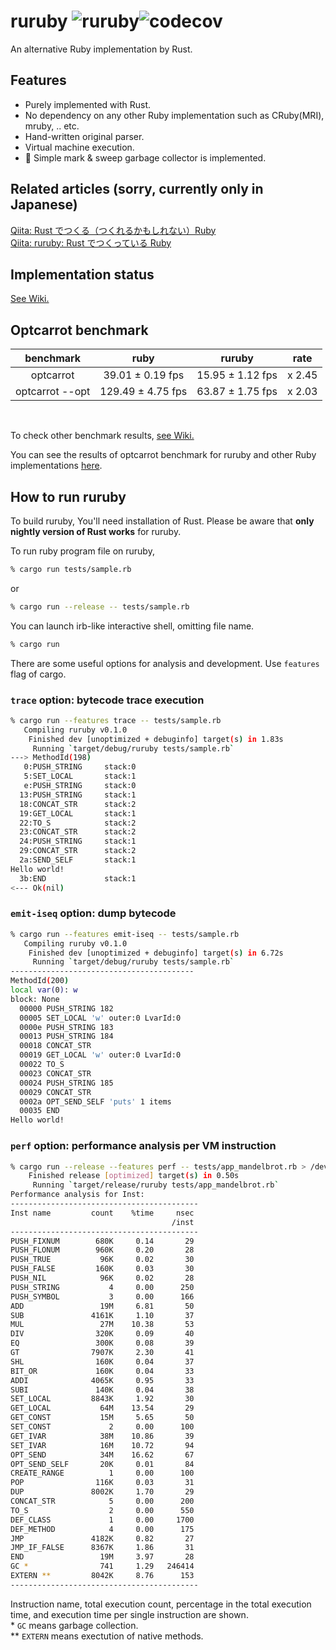 # ruruby ![ruruby](https://github.com/sisshiki1969/ruruby/workflows/Rust/badge.svg)![codecov](https://codecov.io/gh/sisshiki1969/ruruby/branch/master/graph/badge.svg)

An alternative Ruby implementation by Rust.

## Features

- Purely implemented with Rust.
- No dependency on any other Ruby implementation such as CRuby(MRI), mruby, .. etc.
- Hand-written original parser.
- Virtual machine execution.
- :ribbon: Simple mark & sweep garbage collector is implemented.

## Related articles (sorry, currently only in Japanese)

[Qiita: Rust でつくる（つくれるかもしれない）Ruby](https://qiita.com/sisshiki1969/items/3d25aa81a376eee2e7c2)  
[Qiita: ruruby: Rust でつくっている Ruby](https://qiita.com/sisshiki1969/items/4d76e69545ca1c26ed48)

## Implementation status

[See Wiki.](https://github.com/sisshiki1969/ruruby/wiki/Implementation-status)

## Optcarrot benchmark

|    benchmark    |       ruby        |      ruruby      |  rate  |
| :-------------: | :---------------: | :--------------: | :----: |
|    optcarrot    | 39.01 ± 0.19 fps  | 15.95 ± 1.12 fps | x 2.45 |
| optcarrot --opt | 129.49 ± 4.75 fps | 63.87 ± 1.75 fps | x 2.03 |

<br/>

To check other benchmark results, [see Wiki.](https://github.com/sisshiki1969/ruruby/wiki/Benchmarks)

You can see the results of optcarrot benchmark for ruruby and other Ruby implementations [here](https://github.com/mame/optcarrot/blob/master/doc/benchmark.md).

## How to run ruruby

To build ruruby, You'll need installation of Rust.
Please be aware that **only nightly version of Rust works** for ruruby.

To run ruby program file on ruruby,

```sh
% cargo run tests/sample.rb
```

or

```sh
% cargo run --release -- tests/sample.rb
```

You can launch irb-like interactive shell, omitting file name.

```sh
% cargo run
```

There are some useful options for analysis and development. Use `features` flag of cargo.

### `trace` option: bytecode trace execution

```sh
% cargo run --features trace -- tests/sample.rb
   Compiling ruruby v0.1.0
    Finished dev [unoptimized + debuginfo] target(s) in 1.83s
     Running `target/debug/ruruby tests/sample.rb`
---> MethodId(198)
   0:PUSH_STRING     stack:0
   5:SET_LOCAL       stack:1
   e:PUSH_STRING     stack:0
  13:PUSH_STRING     stack:1
  18:CONCAT_STR      stack:2
  19:GET_LOCAL       stack:1
  22:TO_S            stack:2
  23:CONCAT_STR      stack:2
  24:PUSH_STRING     stack:1
  29:CONCAT_STR      stack:2
  2a:SEND_SELF       stack:1
Hello world!
  3b:END             stack:1
<--- Ok(nil)
```

### `emit-iseq` option: dump bytecode

```sh
% cargo run --features emit-iseq -- tests/sample.rb
   Compiling ruruby v0.1.0
    Finished dev [unoptimized + debuginfo] target(s) in 6.72s
     Running `target/debug/ruruby tests/sample.rb`
-----------------------------------------
MethodId(200)
local var(0): w
block: None
  00000 PUSH_STRING 182
  00005 SET_LOCAL 'w' outer:0 LvarId:0
  0000e PUSH_STRING 183
  00013 PUSH_STRING 184
  00018 CONCAT_STR
  00019 GET_LOCAL 'w' outer:0 LvarId:0
  00022 TO_S
  00023 CONCAT_STR
  00024 PUSH_STRING 185
  00029 CONCAT_STR
  0002a OPT_SEND_SELF 'puts' 1 items
  00035 END
Hello world!
```

### `perf` option: performance analysis per VM instruction

```sh
% cargo run --release --features perf -- tests/app_mandelbrot.rb > /dev/null
    Finished release [optimized] target(s) in 0.50s
     Running `target/release/ruruby tests/app_mandelbrot.rb`
Performance analysis for Inst:
------------------------------------------
Inst name         count    %time     nsec
                                    /inst
------------------------------------------
PUSH_FIXNUM        680K     0.14       29
PUSH_FLONUM        960K     0.20       28
PUSH_TRUE           96K     0.02       30
PUSH_FALSE         160K     0.03       30
PUSH_NIL            96K     0.02       28
PUSH_STRING           4     0.00      250
PUSH_SYMBOL           3     0.00      166
ADD                 19M     6.81       50
SUB               4161K     1.10       37
MUL                 27M    10.38       53
DIV                320K     0.09       40
EQ                 300K     0.08       39
GT                7907K     2.30       41
SHL                160K     0.04       37
BIT_OR             160K     0.04       33
ADDI              4065K     0.95       33
SUBI               140K     0.04       38
SET_LOCAL         8843K     1.92       30
GET_LOCAL           64M    13.54       29
GET_CONST           15M     5.65       50
SET_CONST             2     0.00      100
GET_IVAR            38M    10.86       39
SET_IVAR            16M    10.72       94
OPT_SEND            34M    16.62       67
OPT_SEND_SELF       20K     0.01       84
CREATE_RANGE          1     0.00      100
POP                116K     0.03       31
DUP               8002K     1.70       29
CONCAT_STR            5     0.00      200
TO_S                  2     0.00      550
DEF_CLASS             1     0.00     1700
DEF_METHOD            4     0.00      175
JMP               4182K     0.82       27
JMP_IF_FALSE      8367K     1.86       31
END                 19M     3.97       28
GC *                741     1.29   246414
EXTERN **         8042K     8.76      153
------------------------------------------
```

Instruction name, total execution count, percentage in the total execution time, and
execution time per single instruction are shown.  
\* `GC` means garbage collection.  
\*\* `EXTERN` means exectution of native methods.
